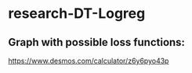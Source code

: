 # research-DT-Logreg

## Graph with possible loss functions: 

https://www.desmos.com/calculator/z6y6pyo43p


